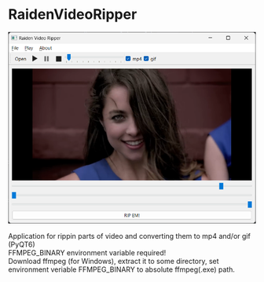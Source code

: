 # RaidenVideoRipper
![Screenshot](Screenshot.png) 

Application for rippin parts of video and converting them to mp4 and/or gif (PyQT6)  
FFMPEG_BINARY environment variable required!  
Download ffmpeg (for Windows), extract it to some directory, set environment veriable FFMPEG_BINARY to absolute ffmpeg(.exe) path.
